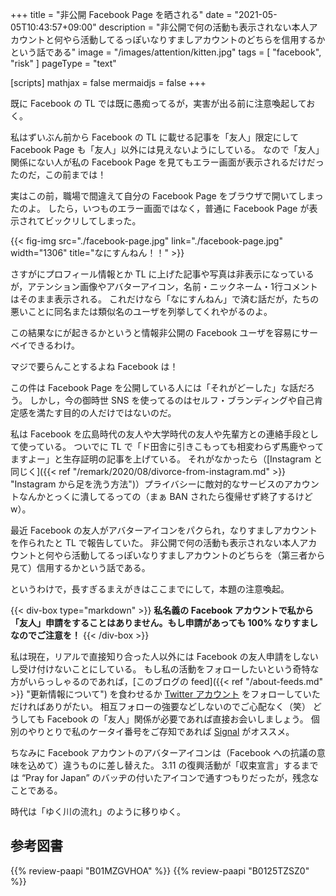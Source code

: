 +++
title = "非公開 Facebook Page を晒される"
date =  "2021-05-05T10:43:57+09:00"
description = "非公開で何の活動も表示されない本人アカウントと何やら活動してるっぽいなりすましアカウントのどちらを信用するかという話である"
image = "/images/attention/kitten.jpg"
tags = [ "facebook", "risk" ]
pageType = "text"

[scripts]
  mathjax = false
  mermaidjs = false
+++

既に Facebook の TL では既に愚痴ってるが，実害が出る前に注意喚起しておく。

私はずいぶん前から Facebook の TL に載せる記事を「友人」限定にして Facebook Page も「友人」以外には見えないようにしている。
なので「友人」関係にない人が私の Facebook Page を見てもエラー画面が表示されるだけだったのだ，この前までは！

実はこの前，職場で間違えて自分の Facebook Page をブラウザで開いてしまったのよ。
したら，いつものエラー画面ではなく，普通に Facebook Page が表示されてビックリしてしまった。

{{< fig-img src="./facebook-page.jpg" link="./facebook-page.jpg" width="1306" title="なにすんねん！！" >}}

さすがにプロフィール情報とか TL に上げた記事や写真は非表示になっているが，アテンション画像やアバターアイコン，名前・ニックネーム・1行コメントはそのまま表示される。
これだけなら「なにすんねん」で済む話だが，たちの悪いことに同名または類似名のユーザを列挙してくれやがるのよ。

この結果なにが起きるかというと情報非公開の Facebook ユーザを容易にサーベイできるわけ。

マジで要らんことするよね Facebook は！

この件は Facebook Page を公開している人には「それがどーした」な話だろう。
しかし，今の御時世 SNS を使ってるのはセルフ・ブランディングや自己肯定感を満たす目的の人だけではないのだ。

私は Facebook を広島時代の友人や大学時代の友人や先輩方との連絡手段として使っている。
ついでに TL で「ド田舎に引きこもっても相変わらず馬鹿やってますよー」と生存証明の記事を上げている。
それがなかったら（[Instagram と同じく]({{< ref "/remark/2020/08/divorce-from-instagram.md" >}} "Instagram から足を洗う方法")）プライバシーに敵対的なサービスのアカウントなんかとっくに潰してるっての（まぁ BAN されたら復帰せず終了するけどw）。

最近 Facebook の友人がアバターアイコンをパクられ，なりすましアカウントを作られたと TL で報告していた。
非公開で何の活動も表示されない本人アカウントと何やら活動してるっぽいなりすましアカウントのどちらを（第三者から見て）信用するかという話である。

というわけで，長すぎるまえがきはここまでにして，本題の注意喚起。

{{< div-box type="markdown" >}}
**私名義の Facebook アカウントで私から「友人」申請をすることはありません。もし申請があっても 100% なりすましなのでご注意を！**
{{< /div-box >}}

私は現在，リアルで直接知り合った人以外には Facebook の友人申請をしないし受け付けないことにしている。
もし私の活動をフォローしたいという奇特な方がいらっしゃるのであれば，[このブログの feed]({{< ref "/about-feeds.md" >}} "更新情報について") を食わせるか [Twitter アカウント](https://twitter.com/spiegel_2007) をフォローしていただければありがたい。
相互フォローの強要などしないのでご心配なく（笑） どうしても Facebook の「友人」関係が必要であれば直接お会いしましょう。
個別のやりとりで私のケータイ番号をご存知であれば [Signal](https://www.signal.org/) がオススメ。

ちなみに Facebook アカウントのアバターアイコンは（Facebook への抗議の意味を込めて）違うものに差し替えた。
3.11 の復興活動が「収束宣言」するまでは “Pray for Japan” のバッヂの付いたアイコンで通すつもりだったが，残念なことである。

時代は「ゆく川の流れ」のように移りゆく。

## 参考図書

{{% review-paapi "B01MZGVHOA" %}} <!-- 超監視社会 -->
{{% review-paapi "B0125TZSZ0" %}} <!-- つながりっぱなしの日常を生きる -->
